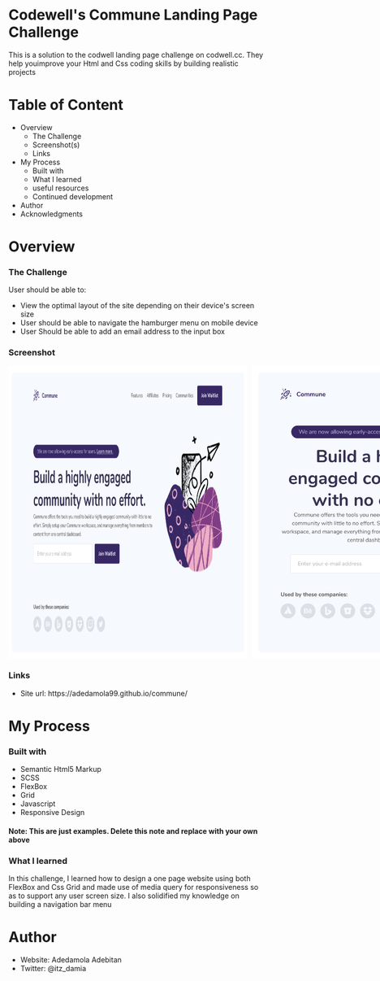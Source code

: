 # Codewell's Commune Landing Page Challenge

<p>This is a solution to the codwell landing page challenge on codwell.cc. They help youimprove your Html and Css coding skills by building realistic projects</p>
<h1>Table of Content</h1>

<ul>
  <li>Overview
    <ul>
      <li>The Challenge</li>
      <li>Screenshot(s)</li>
      <li>Links</li>
    </ul>
  </li>
  <li>My Process
    <ul>
      <li>Built with</li>
      <li>What I learned</li>
      <li>useful resources</li>
      <li>Continued development</li>
    </ul>
  </li>
  <li>Author</li>
  <li>Acknowledgments</li>
</ul>
<h1>Overview</h1>

<h3>The Challenge</h3>
<p>User should be able to:</p>
<ul>
  <li>View the optimal layout of the site depending on their device's screen size</li>
  <li>User should be able to navigate the hamburger menu on mobile device</li>
  <li>User Should be able to add an email address to the input box</li>
</ul>

<h3>Screenshot</h3>
<div style="display: flex; gap: 10px;">
  <img src="./Design/Landing Page - Desktop View.png" alt="" style="width: 470px;">
  <img src="./Design/Landing Page - Tablet View.png" alt="" style="width: 470px;">
</div>


<h3>Links</h3>
<ul>
  <li>Site url: https://adedamola99.github.io/commune/</li>
</ul>

<h1>My Process</h1>
<h3>Built with</h3>
<ul>
  <li>Semantic Html5 Markup</li>
  <li>SCSS</li>
  <li>FlexBox</li>
  <li>Grid</li>
  <li>Javascript</li>
  <li>Responsive Design</li>
</ul>
<h4>Note: This are just examples. Delete this note and replace with your own above</h4>

<h3>What I learned</h3>
<p>In this challenge, I learned how to design a one page website using both FlexBox and Css Grid and made use of media query for responsiveness so as to support any user screen size. I also solidified my knowledge on building a navigation bar menu</p>

<h1>Author</h1>
  <ul>
    <li>Website: Adedamola Adebitan</li>
    <li>Twitter: @itz_damia</li>
  </ul>





